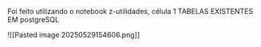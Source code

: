 
Foi feito utilizando o notebook z-utilidades, célula 1 TABELAS EXISTENTES EM postgreSQL


![[Pasted image 20250529154606.png]]